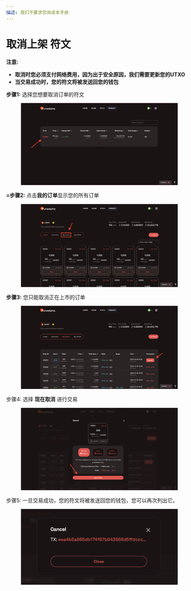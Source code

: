 ```yaml
---
描述: 我们不要求您阅读本手册
---
```


# 取消上架 符文

**注意:**

* **取消时您必须支付网络费用，因为出于安全原因，我们需要更新您的UTXO**
* **当交易成功时，您的符文将被发送回您的钱包**

**步骤1:** 选择您想要取消订单的符文

<figure><img src="../../.gitbook/assets/image%20(4).png" alt=""><figcaption></figcaption></figure>

**=步骤2:** 点击**我的订单**显示您的所有订单

<figure><img src="../../.gitbook/assets/image%20(5).png" alt=""><figcaption></figcaption></figure>

**步骤3:** 您只能取消正在上市的订单

<figure><img src="../../.gitbook/assets/image%20(6).png" alt=""><figcaption></figcaption></figure>

步骤4: 选择 **现在取消** 进行交易

<figure><img src="../../.gitbook/assets/image%20(7).png" alt=""><figcaption></figcaption></figure>

步骤5: 一旦交易成功，您的符文将被发送回您的钱包，您可以再次列出它。

<figure><img src="../../.gitbook/assets/image%20(9).png" alt=""><figcaption></figcaption></figure>
